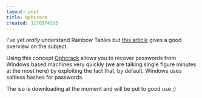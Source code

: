 ```yaml
--- 
layout: post
title: Ophcrack
created: 1170374393
---
```

I've yet _really_ understand Rainbow Tables but <a href="https://www.isc2.org/cgi-bin/content.cgi?page=738">this article</a> gives a good overview on the subject.

Using this concept <a href="http://ophcrack.sourceforge.net/">Ophcrack</a> allows you to recover passwords from Windows based machines very quickly (we are talking single figure minutes at the most here) by exploiting the fact that, by default, Windows uses saltless hashes for passwords.

The iso is downloading at the moment and will be put to good use ;)

